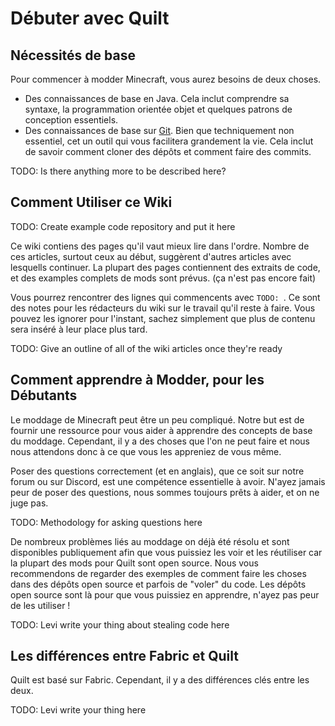 # Débuter avec Quilt

## Nécessités de base

Pour commencer à modder Minecraft, vous aurez besoins de deux choses.

- Des connaissances de base en Java. Cela inclut comprendre sa syntaxe,
  la programmation orientée objet et quelques patrons de conception essentiels.
- Des connaissances de base sur [Git](https://git-scm.com). Bien que techniquement non essentiel,
  cet un outil qui vous facilitera grandement la vie. Cela inclut de savoir comment cloner des
  dépôts et comment faire des commits.

TODO: Is there anything more to be described here?

## Comment Utiliser ce Wiki

TODO: Create example code repository and put it here

Ce wiki contiens des pages qu'il vaut mieux lire dans l'ordre. Nombre de ces articles, surtout ceux au début, suggèrent d'autres articles avec lesquells continuer.
La plupart des pages contiennent des extraits de code, et des examples complets de mods sont prévus. (ça n'est pas encore fait)

Vous pourrez rencontrer des lignes qui commencents avec `TODO: `. Ce sont des notes pour les rédacteurs du wiki sur le travail qu'il reste à faire.
Vous pouvez les ignorer pour l'instant, sachez simplement que plus de contenu sera inséré à leur place plus tard.

TODO: Give an outline of all of the wiki articles once they're ready

## Comment apprendre à Modder, pour les Débutants

Le moddage de Minecraft peut être un peu compliqué. Notre but est de fournir une ressource
pour vous aider à apprendre des concepts de base du moddage. Cependant, il y a des choses
que l'on ne peut faire et nous nous attendons donc à ce que vous les appreniez de vous même.

Poser des questions correctement (et en anglais), que ce soit sur notre forum ou sur Discord, est
une compétence essentielle à avoir. N'ayez jamais peur de poser des questions, nous sommes toujours
prêts à aider, et on ne juge pas.

TODO: Methodology for asking questions here

De nombreux problèmes liés au moddage on déjà été résolu et sont disponibles publiquement
afin que vous puissiez les voir et les réutiliser car la plupart des mods pour Quilt
sont open source. Nous vous recommendons de regarder des exemples de comment faire les choses
dans des dépôts open source et parfois de "voler" du code. Les dépôts open source
sont là pour que vous puissiez en apprendre, n'ayez pas peur de les utiliser !

TODO: Levi write your thing about stealing code here

## Les différences entre Fabric et Quilt

Quilt est basé sur Fabric. Cependant, il y a des différences clés entre les deux.

TODO: Levi write your thing here

